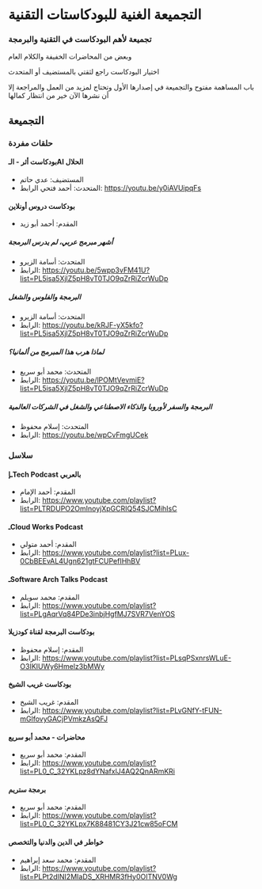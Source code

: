 # التجميعة الغنية للبودكاستات التقنية

### تجميعة لأهم البودكاست في التقنية والبرمجة 

وبعض من المحاضرات الخفيفة والكلام العام

اختيار البودكاست راجع لثقتي بالمستضيف أو المتحدث

باب المساهمة مفتوح والتجميعة في إصدارها الأول وتحتاج لمزيد من العمل والمراجعة إلا أن نشرها الآن خير من انتظار كمالها


## التجميعة

### حلقات مفردة

#### بودكاست أثر - الـAI الحلال
- المستضيف: عدي حاتم
- المتحدث: أحمد فتحي
الرابط: https://youtu.be/y0iAVUipqFs

#### بودكاست دروس أونلاين
- المقدم: أحمد أبو زيد

##### أشهر مبرمج عربي، لم يدرس البرمجة
- المتحدث: أسامة الزيرو
- الرابط: https://youtu.be/5wpp3vFM41U?list=PL5isa5XjlZ5pH8vT0TJO9qZrRiZcrWuDp

##### البرمجة والفلوس والشغل
- المتحدث: أسامة الزيرو
- الرابط: https://youtu.be/kRJF-yX5kfo?list=PL5isa5XjlZ5pH8vT0TJO9qZrRiZcrWuDp

##### لماذا هرب هذا المبرمج من ألمانيا؟
- المتحدث: محمد أبو سريع
- الرابط: https://youtu.be/lPOMtVevmiE?list=PL5isa5XjlZ5pH8vT0TJO9qZrRiZcrWuDp


##### البرمجة والسفر لأوروبا والذكاء الاصطناعي والشغل في الشركات العالمية
- المتحدث: إسلام محفوظ
- الرابط: https://youtu.be/wpCvFmgUCek


### سلاسل

#### ـإTech Podcast بالعربي
- المقدم: أحمد الإمام
- الرابط: https://www.youtube.com/playlist?list=PLTRDUPO2OmInoyjXpGCRIQ54SJCMihIsC

#### ـCloud Works Podcast
- المقدم: أحمد متولي
- الرابط: https://www.youtube.com/playlist?list=PLux-0CbBEEvAL4Ugn621gtFCUPefIHhBV


#### ـSoftware Arch Talks Podcast
- المقدم: محمد سويلم
- الرابط: https://www.youtube.com/playlist?list=PLgAqrVq84PDe3inbjHgfMJ7SVR7VenYOS
#### بودكاست البرمجة لقناة كودزيلا 
- المقدم: إسلام محفوظ
- الرابط: https://www.youtube.com/playlist?list=PLsqPSxnrsWLuE-O3IKIUWy6Hmelz3bMWy

#### بودكاست  غريب الشيخ 
- المقدم: غريب الشيخ
- الرابط: https://www.youtube.com/playlist?list=PLvGNfY-tFUN-mGlfovyGACjPVmkzAsQFJ

#### محاضرات - محمد أبو سريع 
- المقدم: محمد أبو سريع
- الرابط: https://www.youtube.com/playlist?list=PL0_C_32YKLpz8dYNafxlJ4AQ2QnARmKRi

#### برمجة ستريم
- المقدم: محمد أبو سريع
- الرابط: https://www.youtube.com/playlist?list=PL0_C_32YKLpx7K88481CY3J21cw85oFCM

#### خواطر في الدين والدنيا والتخصص
- المقدم: محمد سعد إبراهيم
- الرابط: https://www.youtube.com/playlist?list=PLPt2dINI2MIaDS_XRHMR3fHy0OITNV0Wg
